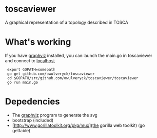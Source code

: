 # toscaviewer
A graphical representation of a topology described in TOSCA

# What's working
If you have [graphviz](http://www.graphviz.org) installed, you can launch the main.go in toscaviewer and connect to [localhost](http://localhost:8080/svg)

```
 export GOPATH=somepath
 go get github.com/owulveryck/toscaviewer
 cd $GOPATH/src/github.com/owulveryck/toscaviewer/toscaviewer
 go run main.go
```

# Depedencies
* The [graphviz](http://www.graphviz.org) program to generate the svg
* bootstrap (included)
* [http://www.gorillatoolkit.org/pkg/mux](the gorilla web toolkit) (go gettable)
